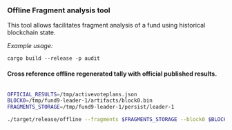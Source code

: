 ### Offline Fragment analysis tool

This tool allows facilitates fragment analysis of a fund using historical blockchain state.       

*Example usage:*

```
cargo build --release -p audit
```  

#### Cross reference offline regenerated tally with official published results.

```bash

OFFICIAL_RESULTS=/tmp/activevoteplans.json 
BLOCK0=/tmp/fund9-leader-1/artifacts/block0.bin
FRAGMENTS_STORAGE=/tmp/fund9-leader-1/persist/leader-1

./target/release/offline --fragments $FRAGMENTS_STORAGE --block0 $BLOCK0 --official-results $OFFICIAL_RESULTS

```

